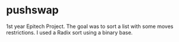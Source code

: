 # pushswap
1st year Epitech Project. The goal was to sort a list with some moves restrictions. I used a Radix sort using a binary base.

